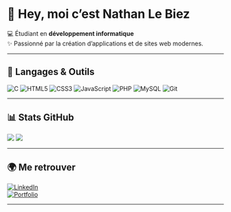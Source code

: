 # 👋 Hey, moi c’est Nathan Le Biez  

💻 Étudiant en **développement informatique**  
✨ Passionné par la création d’applications et de sites web modernes.  

---

## 🚀 Langages & Outils
![C](https://img.shields.io/badge/C-00599C?style=for-the-badge&logo=c&logoColor=white)
![HTML5](https://img.shields.io/badge/HTML5-E34F26?style=for-the-badge&logo=html5&logoColor=white)
![CSS3](https://img.shields.io/badge/CSS3-1572B6?style=for-the-badge&logo=css3&logoColor=white)
![JavaScript](https://img.shields.io/badge/JavaScript-F7DF1E?style=for-the-badge&logo=javascript&logoColor=black)
![PHP](https://img.shields.io/badge/PHP-777BB4?style=for-the-badge&logo=php&logoColor=white)
![MySQL](https://img.shields.io/badge/MySQL-005C84?style=for-the-badge&logo=mysql&logoColor=white)
![Git](https://img.shields.io/badge/Git-F05032?style=for-the-badge&logo=git&logoColor=white)

---

## 📊 Stats GitHub
![](https://github-readme-stats.vercel.app/api?username=nathan-lbz&show_icons=true&theme=radical&hide_border=false&include_all_commits=true&count_private=true)
![](https://github-readme-stats.vercel.app/api/top-langs/?username=nathan-lbz&theme=radical&hide_border=false&include_all_commits=true&count_private=true&layout=compact)

---

## 🌍 Me retrouver
[![LinkedIn](https://img.shields.io/badge/LinkedIn-0A66C2?style=for-the-badge&logo=linkedin&logoColor=white)](https://www.linkedin.com/in/tonprofil)  
[![Portfolio](https://img.shields.io/badge/Portfolio-000000?style=for-the-badge&logo=firefox&logoColor=white)](https://tonportfolio.com)

---
